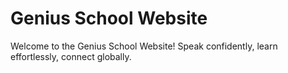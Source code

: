 # Genius School Website

Welcome to the Genius School Website!
Speak confidently, learn effortlessly, connect globally.
